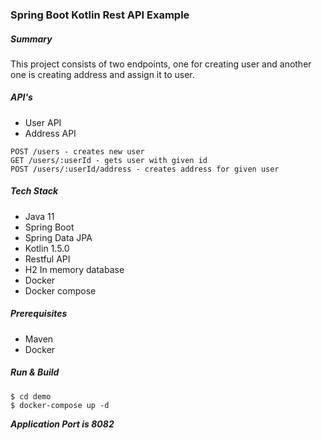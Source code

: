 ### Spring Boot Kotlin Rest API Example

##### Summary
This project consists of two endpoints, one for creating user and another one is creating address and assign it to user.

##### API's

- User API
- Address API

```
POST /users - creates new user
GET /users/:userId - gets user with given id
POST /users/:userId/address - creates address for given user
```

##### Tech Stack
- Java 11
- Spring Boot
- Spring Data JPA
- Kotlin 1.5.0
- Restful API
- H2 In memory database
- Docker
- Docker compose

##### Prerequisites
- Maven
- Docker

##### Run & Build
```
$ cd demo
$ docker-compose up -d
```

*<b>Application Port is 8082</b>*
